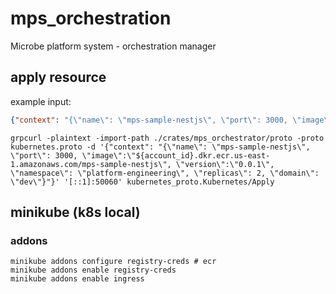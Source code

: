 # mps_orchestration

Microbe platform system - orchestration manager

## apply resource

example input:

```json
{"context": "{\"name\": \"mps-sample-nestjs\", \"port\": 3000, \"image\":\"${account_id}.dkr.ecr.us-east-1.amazonaws.com/mps-sample-nestjs\", \"version\":\"0.0.1\", \"namespace\": \"platform-engineering\", \"replicas\": 2, \"domain\": \"dev\"}"}
```

```console
grpcurl -plaintext -import-path ./crates/mps_orchestrator/proto -proto kubernetes.proto -d '{"context": "{\"name\": \"mps-sample-nestjs\", \"port\": 3000, \"image\":\"${account_id}.dkr.ecr.us-east-1.amazonaws.com/mps-sample-nestjs\", \"version\":\"0.0.1\", \"namespace\": \"platform-engineering\", \"replicas\": 2, \"domain\": \"dev\"}"}' '[::1]:50060' kubernetes_proto.Kubernetes/Apply
```

## minikube (k8s local)

### addons

```console
minikube addons configure registry-creds # ecr
minikube addons enable registry-creds
minikube addons enable ingress
```

